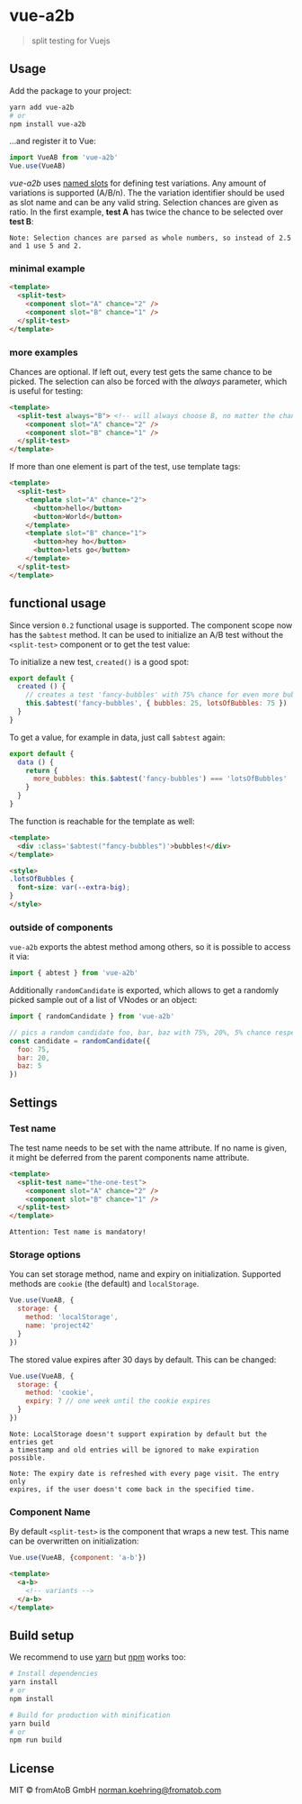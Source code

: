 # vue-a2b

> split testing for Vuejs

## Usage

Add the package to your project:

```bash
yarn add vue-a2b
# or
npm install vue-a2b
```

…and register it to Vue:

```js
import VueAB from 'vue-a2b'
Vue.use(VueAB)
```

*vue-a2b* uses [named slots](https://vuejs.org/v2/guide/components.html#Named-Slots) for defining test variations.
Any amount of variations is supported (A/B/n). The the variation identifier should be used as slot name and can be any valid string.
Selection chances are given as ratio. In the first example, **test A** has twice the chance to be selected over **test B**:

    Note: Selection chances are parsed as whole numbers, so instead of 2.5 and 1 use 5 and 2.

### minimal example

```html
<template>
  <split-test>
    <component slot="A" chance="2" />
    <component slot="B" chance="1" />
  </split-test>
</template>
```

### more examples

Chances are optional. If left out, every test gets the same chance to be picked.
The selection can also be forced with the *always* parameter, which is useful for testing:

```html
<template>
  <split-test always="B"> <!-- will always choose B, no matter the chances -->
    <component slot="A" chance="2" />
    <component slot="B" chance="1" />
  </split-test>
</template>
```

If more than one element is part of the test, use template tags:

```html
<template>
  <split-test>
    <template slot="A" chance="2">
      <button>hello</button>
      <button>World</button>
    </template>
    <template slot="B" chance="1">
      <button>hey ho</button>
      <button>lets go</button>
    </template>
  </split-test>
</template>
```

## functional usage

Since version `0.2` functional usage is supported. The component scope now has the `$abtest` method. It can be used to initialize an A/B test without the `<split-test>` component or to get the test value:

To initialize a new test, `created()` is a good spot:
```js
export default {
  created () {
    // creates a test 'fancy-bubbles' with 75% chance for even more bubbles
    this.$abtest('fancy-bubbles', { bubbles: 25, lotsOfBubbles: 75 })
  }
}
```

To get a value, for example in data, just call `$abtest` again:
```js
export default {
  data () {
    return {
      more_bubbles: this.$abtest('fancy-bubbles') === 'lotsOfBubbles'
    }
  }
}
```

The function is reachable for the template as well:

```html
<template>
  <div :class='$abtest("fancy-bubbles")'>bubbles!</div>
</template>

<style>
.lotsOfBubbles {
  font-size: var(--extra-big);
}
</style>
```

### outside of components

`vue-a2b` exports the abtest method among others, so it is possible to access it via:

```js
import { abtest } from 'vue-a2b'
```

Additionally `randomCandidate` is exported, which allows to get a randomly picked sample out of a list of VNodes or an object:

```js
import { randomCandidate } from 'vue-a2b'

// pics a random candidate foo, bar, baz with 75%, 20%, 5% chance respectively
const candidate = randomCandidate({
  foo: 75,
  bar: 20,
  baz: 5
})
```

## Settings

### Test name

The test name needs to be set with the name attribute. If no name is given,
it might be deferred from the parent components name attribute.

```html
<template>
  <split-test name="the-one-test">
    <component slot="A" chance="2" />
    <component slot="B" chance="1" />
  </split-test>
</template>
```

    Attention: Test name is mandatory!

### Storage options

You can set storage method, name and expiry on initialization. Supported methods are `cookie` (the default) and `localStorage`.

```js
Vue.use(VueAB, {
  storage: {
    method: 'localStorage',
    name: 'project42'
  }
})
```

The stored value expires after 30 days by default. This can be changed:

```js
Vue.use(VueAB, {
  storage: {
    method: 'cookie',
    expiry: 7 // one week until the cookie expires
  }
})
```

    Note: LocalStorage doesn't support expiration by default but the entries get
    a timestamp and old entries will be ignored to make expiration possible.

    Note: The expiry date is refreshed with every page visit. The entry only
    expires, if the user doesn't come back in the specified time.

### Component Name

By default `<split-test>` is the component that wraps a new test. This name can be overwritten on initialization:

```js
Vue.use(VueAB, {component: 'a-b'})
```
```html
<template>
  <a-b>
    <!-- variants -->
  </a-b>
</template>
```

## Build setup

We recommend to use [yarn](https://yarnpkg.com) but [npm](https://www.npmjs.com/) works too:

```bash
# Install dependencies
yarn install
# or
npm install

# Build for production with minification
yarn build
# or
npm run build
```

## License

MIT © fromAtoB GmbH <norman.koehring@fromatob.com>
